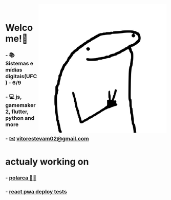 
<img align="right" src="./image/image.svg" width="400"/>
<br/>

# Welcome!👻 

### - 📚 Sistemas e mídias digitais(UFC) - 6/9
### - 💻 js, gamemaker 2, flutter, python and more
### - ✉️ vitorestevam02@gmail.com

# actualy working on
### - [polarca 🐻‍❄️](https://github.com/VitorEstevam/polarca)
### - [react pwa deploy tests](https://github.com/VitorEstevam/pwa-deploy-2/)
